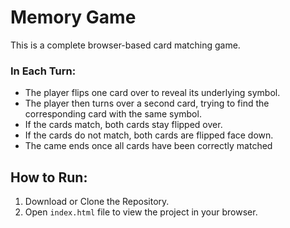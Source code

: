 # Memory Game
This is a complete browser-based card matching game.

### In Each Turn:
- The player flips one card over to reveal its underlying symbol.
- The player then turns over a second card, trying to find the corresponding card with the same symbol.
- If the cards match, both cards stay flipped over.
- If the cards do not match, both cards are flipped face down.
- The came ends once all cards have been correctly matched

## How to Run:
1. Download or Clone the Repository.
2. Open `index.html` file to view the project in your browser.